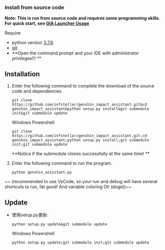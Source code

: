 ### Install from source code


<strong>Note: This is run from source code and requires some programming skills. For quick start, see
[GIA Launcher Usage](doc/install.md)</strong>

Require:

- python version [3.7.6](https://www.python.org/downloads/release/python-376/).
- [git](https://git-scm.com/download/win).
- **Open the command prompt and your IDE with administrator privileges!!! **

## Installation


1. Enter the following command to complete the download of the source code and dependencies.

   ```shell
   git clone https://github.com/infstellar/genshin_impact_assistant.git&cd genshin_impact_assistant&python setup.py install&git submodule init&git submodule update
   ```
   Windows Powershell
   ```shell
   git clone https://github.com/infstellar/genshin_impact_assistant.git;cd genshin_impact_assistant;python setup.py install;git submodule init;git submodule update
   ```

   **Notice if the submodule clones successfully at the same time! **

2. Enter the following command to run the program.

   ```shell
   python genshin_assistant.py
   ```

~~ (recommended to use VsCode, so your run and debug will have several shortcuts to run, fat good! And variable coloring Oh (doge))~~

## Update


- 使用setup.py更新:
   ```shell
   python setup.py update&git submodule update
   ```
   Windows Powershell
    ```shell
   python setup.py update;git submodule init;git submodule update
   ```

